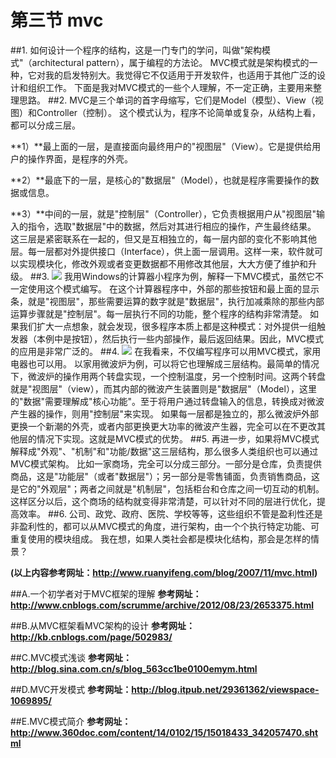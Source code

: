 # 第三节 mvc
##1.
如何设计一个程序的结构，这是一门专门的学问，叫做"架构模式"（architectural pattern），属于编程的方法论。
MVC模式就是架构模式的一种，它对我的启发特别大。我觉得它不仅适用于开发软件，也适用于其他广泛的设计和组织工作。
下面是我对MVC模式的一些个人理解，不一定正确，主要用来整理思路。
##2.
MVC是三个单词的首字母缩写，它们是Model（模型）、View（视图）和Controller（控制）。
这个模式认为，程序不论简单或复杂，从结构上看，都可以分成三层。

**1）**最上面的一层，是直接面向最终用户的"视图层"（View）。它是提供给用户的操作界面，是程序的外壳。

**2）**最底下的一层，是核心的"数据层"（Model），也就是程序需要操作的数据或信息。

**3）**中间的一层，就是"控制层"（Controller），它负责根据用户从"视图层"输入的指令，选取"数据层"中的数据，然后对其进行相应的操作，产生最终结果。
这三层是紧密联系在一起的，但又是互相独立的，每一层内部的变化不影响其他层。每一层都对外提供接口（Interface），供上面一层调用。这样一来，软件就可以实现模块化，修改外观或者变更数据都不用修改其他层，大大方便了维护和升级。
##3.
![](https://raw.githubusercontent.com/leichunhui/testgit/master/1.jpg)
我用Windows的计算器小程序为例，解释一下MVC模式，虽然它不一定使用这个模式编写。
在这个计算器程序中，外部的那些按钮和最上面的显示条，就是"视图层"，那些需要运算的数字就是"数据层"，执行加减乘除的那些内部运算步骤就是"控制层"。每一层执行不同的功能，整个程序的结构非常清楚。
如果我们扩大一点想象，就会发现，很多程序本质上都是这种模式：对外提供一组触发器（本例中是按钮），然后执行一些内部操作，最后返回结果。因此，MVC模式的应用是非常广泛的。
##4.
![](https://raw.githubusercontent.com/leichunhui/testgit/master/2.jpg)
在我看来，不仅编写程序可以用MVC模式，家用电器也可以用。
以家用微波炉为例，可以将它也理解成三层结构。最简单的情况下，微波炉的操作用两个转盘实现，一个控制温度，另一个控制时间。这两个转盘就是"视图层"（view），而其内部的微波产生装置则是"数据层"（Model），这里的"数据"需要理解成"核心功能"。至于将用户通过转盘输入的信息，转换成对微波产生器的操作，则用"控制层"来实现。
如果每一层都是独立的，那么微波炉外部更换一个新潮的外壳，或者内部更换更大功率的微波产生器，完全可以在不更改其他层的情况下实现。这就是MVC模式的优势。
##5.
再进一步，如果将MVC模式解释成"外观"、"机制"和"功能/数据"这三层结构，那么很多人类组织也可以通过MVC模式架构。
比如一家商场，完全可以分成三部分。一部分是仓库，负责提供商品，这是"功能层"（或者"数据层"）；另一部分是零售铺面，负责销售商品，这是它的"外观层"；两者之间就是"机制层"，包括柜台和仓库之间一切互动的机制。
这样区分以后，这个商场的结构就变得非常清楚，可以针对不同的层进行优化，提高效率。
##6.
公司、政党、政府、医院、学校等等，这些组织不管是盈利性还是非盈利性的，都可以从MVC模式的角度，进行架构，由一个个执行特定功能、可重复使用的模块组成。
我在想，如果人类社会都是模块化结构，那会是怎样的情景？

**(以上内容参考网址：http://www.ruanyifeng.com/blog/2007/11/mvc.html)**
 
##A.一个初学者对于MVC框架的理解
**参考网址：http://www.cnblogs.com/scrumme/archive/2012/08/23/2653375.html**

##B.从MVC框架看MVC架构的设计
**参考网址：http://kb.cnblogs.com/page/502983/**

##C.MVC模式浅谈
**参考网址：http://blog.sina.com.cn/s/blog_563cc1be0100emym.html**

##D.MVC开发模式
**参考网址：http://blog.itpub.net/29361362/viewspace-1069895/**

##E.MVC模式简介
**参考网址：http://www.360doc.com/content/14/0102/15/15018433_342057470.shtml**

